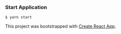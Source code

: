 ### Start Application
    $ yarn start

This project was bootstrapped with [Create React App](https://github.com/facebookincubator/create-react-app).
